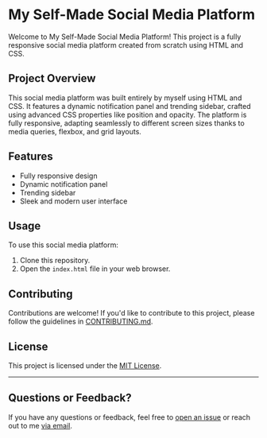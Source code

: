 # My Self-Made Social Media Platform

Welcome to My Self-Made Social Media Platform! This project is a fully responsive social media platform created from scratch using HTML and CSS.

## Project Overview

This social media platform was built entirely by myself using HTML and CSS. It features a dynamic notification panel and trending sidebar, crafted using advanced CSS properties like position and opacity. The platform is fully responsive, adapting seamlessly to different screen sizes thanks to media queries, flexbox, and grid layouts.

## Features

- Fully responsive design
- Dynamic notification panel
- Trending sidebar
- Sleek and modern user interface

## Usage

To use this social media platform:

1. Clone this repository.
2. Open the `index.html` file in your web browser.

## Contributing

Contributions are welcome! If you'd like to contribute to this project, please follow the guidelines in [CONTRIBUTING.md](CONTRIBUTING.md).

## License

This project is licensed under the [MIT License](LICENSE).

---

## Questions or Feedback?

If you have any questions or feedback, feel free to [open an issue](https://github.com/yourusername/yourprojectname/issues) or reach out to me [via email](mailto:youremail@example.com).
